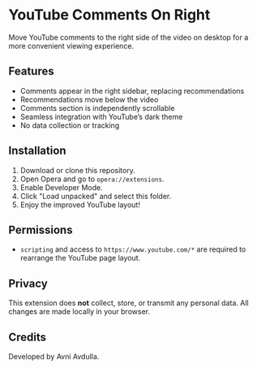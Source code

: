 # YouTube Comments On Right

Move YouTube comments to the right side of the video on desktop for a more convenient viewing experience.

## Features
- Comments appear in the right sidebar, replacing recommendations
- Recommendations move below the video
- Comments section is independently scrollable
- Seamless integration with YouTube’s dark theme
- No data collection or tracking

## Installation
1. Download or clone this repository.
2. Open Opera and go to `opera://extensions`.
3. Enable Developer Mode.
4. Click "Load unpacked" and select this folder.
5. Enjoy the improved YouTube layout!

## Permissions
- `scripting` and access to `https://www.youtube.com/*` are required to rearrange the YouTube page layout.

## Privacy
This extension does **not** collect, store, or transmit any personal data. All changes are made locally in your browser.

## Credits
Developed by Avni Avdulla.
